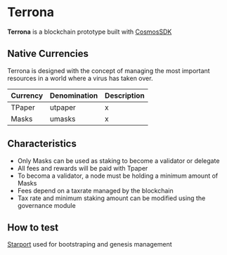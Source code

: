# Terrona

**Terrona** is a blockchain prototype built with [CosmosSDK](https://github.com/cosmos/cosmos-sdk)

## Native Currencies

Terrona is designed with the concept of managing the most important resources in a world where a virus has taken over.

| Currency | Denomination  | Description  |
| -------- | ------------- |  ------------- |
| TPaper   | utpaper       | x |
| Masks    | umasks        | x |

## Characteristics

- Only Masks can be used as staking to become a validator or delegate
- All fees and rewards will be paid with Tpaper
- To becoma a validator, a node must be holding a minimum amount of Masks
- Fees depend on a taxrate managed by the blockchain
- Tax rate and minimum staking amount can be modified using the governance module

## How to test

[Starport](https://github.com/tendermint/starport) used for bootstraping and genesis management